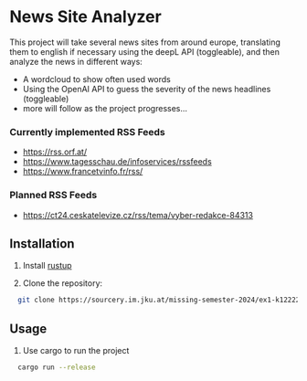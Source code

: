 # News Site Analyzer
This project will take several news sites from around europe, translating them to english if necessary 
using the deepL API (toggleable), and then analyze the news in different ways:
- A wordcloud to show often used words
- Using the OpenAI API to guess the severity of the news headlines (toggleable)
- more will follow as the project progresses...

### Currently implemented RSS Feeds

- https://rss.orf.at/
- https://www.tagesschau.de/infoservices/rssfeeds
- https://www.francetvinfo.fr/rss/

### Planned RSS Feeds

- https://ct24.ceskatelevize.cz/rss/tema/vyber-redakce-84313

## Installation
1. Install [rustup](https://rustup.rs/)


2. Clone the repository:
```bash
  git clone https://sourcery.im.jku.at/missing-semester-2024/ex1-k12222898.git
```

## Usage
1. Use cargo to run the project
```bash
  cargo run --release
```